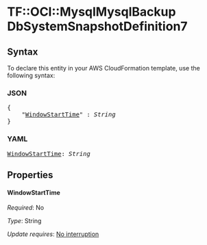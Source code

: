 # TF::OCI::MysqlMysqlBackup DbSystemSnapshotDefinition7

## Syntax

To declare this entity in your AWS CloudFormation template, use the following syntax:

### JSON

<pre>
{
    "<a href="#windowstarttime" title="WindowStartTime">WindowStartTime</a>" : <i>String</i>
}
</pre>

### YAML

<pre>
<a href="#windowstarttime" title="WindowStartTime">WindowStartTime</a>: <i>String</i>
</pre>

## Properties

#### WindowStartTime

_Required_: No

_Type_: String

_Update requires_: [No interruption](https://docs.aws.amazon.com/AWSCloudFormation/latest/UserGuide/using-cfn-updating-stacks-update-behaviors.html#update-no-interrupt)

